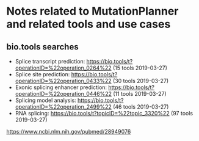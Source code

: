 # Notes related to MutationPlanner and related tools and use cases

## bio.tools searches

 * Splice transcript prediction: https://bio.tools/t?operationID=%22operation_0264%22 (15 tools 2019-03-27)
 * Splice site prediction: https://bio.tools/t?operationID=%22operation_0433%22 (30 tools 2019-03-27)
 * Exonic splicing enhancer prediction: https://bio.tools/t?operationID=%22operation_0446%22 (11 tools 2019-03-27)
 * Splicing model analysis: https://bio.tools/t?operationID=%22operation_2499%22 (46 tools 2019-03-27)
 * RNA splicing: https://bio.tools/t?topicID=%22topic_3320%22 (97 tools 2019-03-27)
 
https://www.ncbi.nlm.nih.gov/pubmed/28949076
